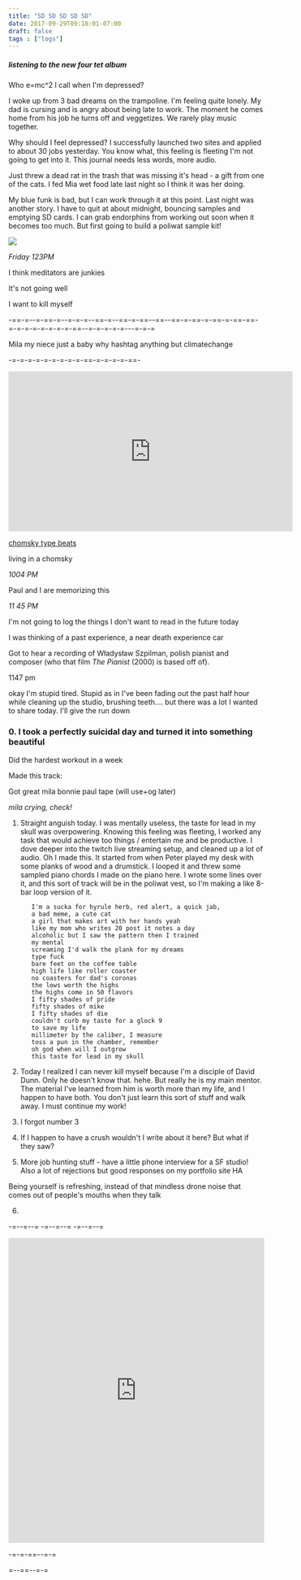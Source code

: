 ```yaml
---
title: "SD SD SD SD SD"
date: 2017-09-29T09:18:01-07:00
draft: false
tags : ["logs"]
---
```


##### listening to the new four tet album

Who e=mc^2 I call when I'm depressed?

I woke up from 3 bad dreams on the trampoline. I'm feeling quite lonely. My dad is cursing and is angry about being late to work. The moment he comes home from his job he turns off and veggetizes. We rarely play music together.

Why should I feel depressed? I successfully launched two sites and applied to about 30 jobs yesterday. You know what, this feeling is fleeting I'm not going to get into it.
This journal needs less words, more audio.

Just threw a dead rat in the trash that was missing it's head - a gift from one of the cats. I fed Mia wet food late last night so I think it was her doing.

My blue funk is bad, but I can work through it at this point. Last night was another story. I have to quit at about midnight, bouncing samples and emptying SD cards. I can grab endorphins from working out soon when it becomes too much. But first going to build a poliwat sample kit!   


<img src="/images/calamity-g.jpg"/>




*Friday 123PM*

I think meditators are junkies

It's not going well

I want to kill myself



-==-=--=-==-=--=-=-=--==-=--==-=-==--==--==-=-==-=-==-=-==-==-=-=-=-=-=-=-=-=-==--=-=-=-=-=---=-=-=

Mila my niece
just a baby
why hashtag anything but
    climatechange


-=-=-=-=-=-=-=-=-=-==-=-=-=-=-==-

<iframe width="560" height="315" src="https://www.youtube.com/embed/7v4chjHBwiI" frameborder="0" allowfullscreen></iframe>


[chomsky type beats](https://www.levity.com/orfeo/index.part1.html)

living in a chomsky


*1004 PM*

Paul and I are memorizing this

*11 45 PM*

I'm not going to log the things I don't want to read in the future today

I was thinking of a past experience, a near death experience car


Got to hear a recording of Władysław Szpilman, polish pianist and composer (who that film *The Pianist* (2000) is based off of).


1147 pm

okay I'm stupid tired. Stupid as in I've been fading out the past half hour while cleaning up the studio, brushing teeth....
but there was a lot I wanted to share today. I'll give the run down

### 0. I took a perfectly suicidal day and turned it into something beautiful

Did the hardest workout in a week

Made this track:

Got great mila bonnie paul tape (will use+og later)

*mila crying, check!*

1. Straight anguish today. I was mentally useless, the taste for lead in my skull was overpowering. Knowing this feeling was fleeting, I worked any task that would achieve too things / entertain me and be productive. I dove deeper into the twitch live streaming setup, and cleaned up a lot of audio. Oh I made this. It started from when Peter played my desk with some planks of wood and a drumstick. I looped it and threw some sampled piano chords I made on the piano here. I wrote some lines over it, and this sort of track will be in the poliwat vest, so I'm making a like 8-bar loop version of it.

          I'm a sucka for hyrule herb, red alert, a quick jab,
          a bad meme, a cute cat
          a girl that makes art with her hands yeah
          like my mom who writes 20 post it notes a day
          alcoholic but I saw the pattern then I trained
          my mental
          screaming I'd walk the plank for my dreams
          type fuck
          bare feet on the coffee table
          high life like roller coaster
          no coasters for dad's coronas
          the lows worth the highs
          the highs come in 50 flavors
          I fifty shades of pride
          fifty shades of mike
          I fifty shades of die
          couldn't curb my taste for a glock 9
          to save my life
          millimeter by the caliber, I measure
          toss a pun in the chamber, remember
          oh god when will I outgrow
          this taste for lead in my skull


2. Today I realized I can never kill myself because I'm a disciple of David Dunn. Only he doesn't know that. hehe. But really he is my main mentor. The material I've learned from him is worth more than my life, and I happen to have both. You don't just learn this sort of stuff and walk away. I must continue my work!

3. I forgot number 3

4. If I happen to have a crush wouldn't I write about it here? But what if they saw?

5. More job hunting stuff - have a little phone interview for a SF studio! Also a lot of rejections but good responses on my portfolio site HA

Being yourself is refreshing, instead of that mindless drone noise that comes out of people's mouths when they talk

6.


-=--=--= -=--=--= -=--=--=


<iframe width="100%" height="600" scrolling="no" frameborder="no" src="https://w.soundcloud.com/player/?url=https%3A//api.soundcloud.com/tracks/344756279%3Fsecret_token%3Ds-ONLwJ&amp;color=%2300aabb&amp;auto_play=false&amp;hide_related=false&amp;show_comments=true&amp;show_user=true&amp;show_reposts=false&amp;visual=true"></iframe>

-=-=-==--=-=

=--==--=-=
